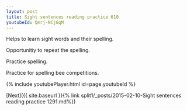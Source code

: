 ```yaml
---
layout: post
title: Sight sentences reading practice 610
youtubeId: Qmrj-NCjGqM
---
```

 
 
Helps to learn sight words and their spelling.

Opportunitiy to repeat the spelling. 

Practice spelling. 
 
Practice for spelling bee competitions. 
 
{% include youtubePlayer.html id=page.youtubeId %}
 
 

[Next]({{ site.baseurl }}{% link  split1/_posts/2015-02-10-Sight sentences reading practice 1291.md%})
 
